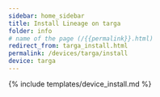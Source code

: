 ```yaml
---
sidebar: home_sidebar
title: Install Lineage on targa
folder: info
# name of the page (/{{permalink}}.html)
redirect_from: targa_install.html
permalink: /devices/targa/install
device: targa
---
```

{% include templates/device_install.md %}
